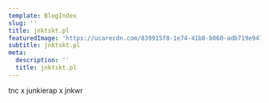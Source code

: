 ```yaml
---
template: BlogIndex
slug: ''
title: jnktskt.pl
featuredImage: 'https://ucarecdn.com/839915f8-1e74-41b8-b060-adb719e94722/'
subtitle: jnktskt.pl
meta:
  description: ''
  title: jnktskt.pl
---
```

 tnc x junkierap x jnkwr
